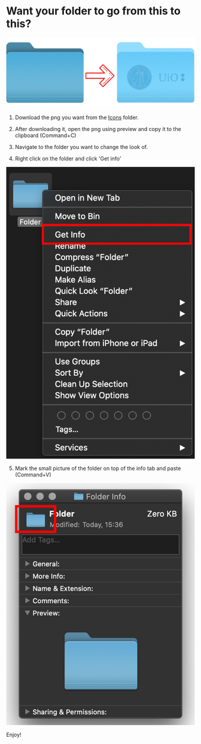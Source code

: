 # Want your folder to go from this to this?

<p align="center">
  <img src="ReadMePictures/forsidebilde.png">
</p>


1) Download the png you want from the [Icons](https://github.uio.no/hermanno/MacFolders/tree/master/Icons) folder.

2) After downloading it, open the png using preview and copy it to the clipboard (Command+C)

3) Navigate to the folder you want to change the look of. 

4) Right click on the folder and click 'Get info'

<img src="ReadMePictures/Folder1.jpg">

5) Mark the small picture of the folder on top of the info tab and paste (Command+V)

<img src="ReadMePictures/Folder2.jpg">

Enjoy!
